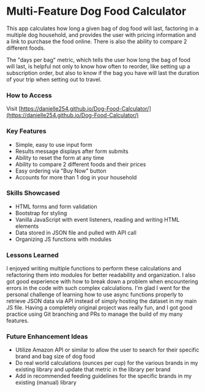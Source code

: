 # Multi-Feature Dog Food Calculator

This app calculates how long a given bag of dog food will last, factoring in a multiple dog household, and provides the user with pricing information and a link to purchase the food online. There is also the ability to compare 2 different foods.

The "days per bag" metric, which tells the user how long the bag of food will last, is helpful not only to know how often to reorder, like setting up a subscription order, but also to know if the bag you have will last the duration of your trip when setting out to travel.


### How to Access

Visit [https://danielle254.github.io/Dog-Food-Calculator/](https://danielle254.github.io/Dog-Food-Calculator/)


### Key Features

* Simple, easy to use input form
* Results message displays after form submits
* Ability to reset the form at any time
* Ability to compare 2 different foods and their prices
* Easy ordering via "Buy Now" button
* Accounts for more than 1 dog in your household


### Skills Showcased

* HTML forms and form validation
* Bootstrap for styling
* Vanilla JavaScript with event listeners, reading and writing HTML elements
* Data stored in JSON file and pulled with API call
* Organizing JS functions with modules


### Lessons Learned

I enjoyed writing multiple functions to perform these calculations and refactoring them into modules for better readability and organization. 
I also got good experience with how to break down a problem when encountering errors in the code with such complex calculations. 
I'm glad I went for the personal challenge of learning how to use async functions properly to retrieve JSON data via API instead of simply hosting the dataset in my main JS file. 
Having a completely original project was really fun, and I got good practice using Git branching and PRs to manage the build of my many features. 


### Future Enhancement Ideas

* Utilize Amazon API or similar to allow the user to search for their specific brand and bag size of dog food
* Do real world calculations (ounces per cup) for the various brands in my existing library and update that metric in the library per brand
* Add in recommended feeding guidelines for the specific brands in my existing (manual) library
